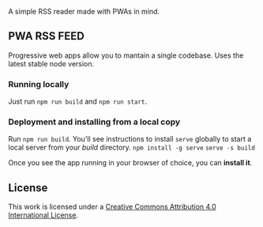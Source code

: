 A simple RSS reader made with PWAs in mind.

## PWA RSS FEED

Progressive web apps allow you to mantain a single codebase.
Uses the latest stable node version.

### Running locally

Just run `npm run build` and `npm run start`.

### Deployment and installing from a local copy

Run `npm run build`. You'll see instructions to install `serve` globally to start a local server from your *build* directory.
`npm install -g serve`
`serve -s build`

Once you see the app running in your browser of choice, you can **install it**.

## License

This work is licensed under a [Creative Commons Attribution 4.0 International License](http://creativecommons.org/licenses/by/4.0/).
